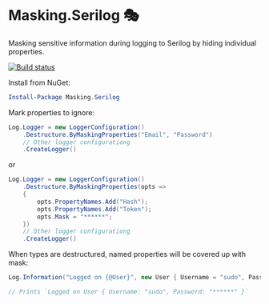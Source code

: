 # Masking.Serilog 🎭
Masking sensitive information during logging to Serilog by hiding individual properties.

[![Build status](https://ci.appveyor.com/api/projects/status/a68pglg77ixl8qoq?svg=true)](https://ci.appveyor.com/project/evjenio/masking-serilog)

Install from NuGet:

```powershell
Install-Package Masking.Serilog
```

Mark properties to ignore:

```csharp
Log.Logger = new LoggerConfiguration()
    .Destructure.ByMaskingProperties("Email", "Password")
    // Other logger configurationg
    .CreateLogger()
```

or

```csharp
Log.Logger = new LoggerConfiguration()
    .Destructure.ByMaskingProperties(opts =>
    {
        opts.PropertyNames.Add("Hash");
        opts.PropertyNames.Add("Token");
        opts.Mask = "******";
    })
    // Other logger configurationg
    .CreateLogger()
```

When types are destructured, named properties will be covered up with mask:

```csharp
Log.Information("Logged on {@User}", new User { Username = "sudo", Password = "SuperAdmin" });

// Prints `Logged on User { Username: "sudo", Password: "******" }`
```

